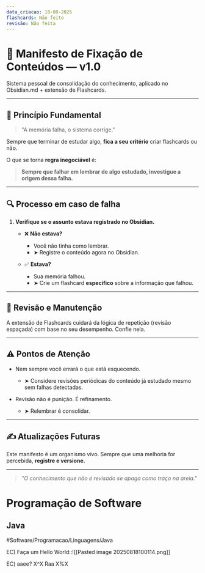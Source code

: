 ```yaml
---
data_criacao: 18-08-2025
flashcards: Não feito
revisão: Não feita
---
```

# 📜 Manifesto de Fixação de Conteúdos — v1.0

Sistema pessoal de consolidação do conhecimento, aplicado no Obsidian.md + extensão de Flashcards.

---

## 🧠 Princípio Fundamental

> "A memória falha, o sistema corrige."

Sempre que terminar de estudar algo, **fica a seu critério** criar flashcards ou não.

O que se torna **regra inegociável** é:

> **Sempre que falhar em lembrar de algo estudado, investigue a origem dessa falha.**

---

## 🔍 Processo em caso de falha

1. **Verifique se o assunto estava registrado no Obsidian.**

   - ❌ **Não estava?**
     - Você não tinha como lembrar.
     - ➤ Registre o conteúdo agora no Obsidian.

   - ✅ **Estava?**
     - Sua memória falhou.
     - ➤ Crie um flashcard **específico** sobre a informação que falhou.

---

## 🔄 Revisão e Manutenção

A extensão de Flashcards cuidará da lógica de repetição (revisão espaçada) com base no seu desempenho. Confie nela.

---

## ⚠️ Pontos de Atenção

- Nem sempre você errará o que está esquecendo.
  - ➤ Considere revisões periódicas do conteúdo já estudado mesmo sem falhas detectadas.

- Revisão não é punição. É refinamento.
  - ➤ Relembrar é consolidar.

---

## ✍️ Atualizações Futuras

Este manifesto é um organismo vivo.
Sempre que uma melhoria for percebida, **registre e versione.**

---

> _"O conhecimento que não é revisado se apaga como traço na areia."_

# Programação de Software
## Java
#Software/Programacao/Linguagens/Java

EC) Faça um Hello World::![[Pasted image 20250818100114.png]]

EC) aaee?
X^X
Raa
X%X
